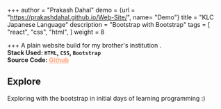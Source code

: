 +++
author = "Prakash Dahal"
demo = {url = "https://prakashdahal.github.io/Web-Site/", name= "Demo"}
title = "KLC Japanese Language"
description = "Bootstrap with Bootstrap"
tags = [
    "react",
    "css",
    "html",
]
weight = 8

+++
A plain website build for my brother's institution . \
**Stack Used: `HTML`, `CSS`, `Bootstrap`** \
**Source Code: <a href="https://github.com/PrakashDahal/Web-Site" target="_blank" style="color: #ffa07a;"> Github </a>**

<!--more-->

## Explore
Exploring with the bootstrap in initial days of learning programming :)